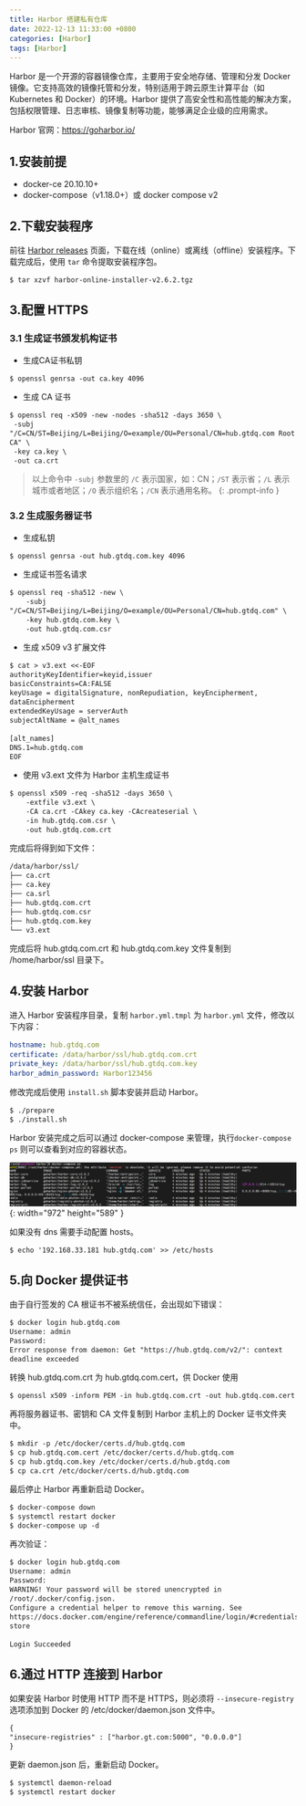 ```yaml
---
title: Harbor 搭建私有仓库
date: 2022-12-13 11:33:00 +0800
categories: [Harbor]
tags: [Harbor]
---
```


Harbor 是一个开源的容器镜像仓库，主要用于安全地存储、管理和分发 Docker 镜像。‌它支持高效的镜像托管和分发，特别适用于跨云原生计算平台（如 Kubernetes 和 Docker）的环境。Harbor 提供了高安全性和高性能的解决方案，包括权限管理、日志审核、镜像复制等功能，能够满足企业级的应用需求。‌

Harbor 官网：<https://goharbor.io/>

## 1.安装前提
- docker-ce 20.10.10+
- docker-compose（v1.18.0+）或 docker compose v2

## 2.下载安装程序

前往 [Harbor releases](https://github.com/goharbor/harbor/releases) 页面，下载在线（online）或离线（offline）安装程序。下载完成后，使用 `tar` 命令提取安装程序包。
```shell
$ tar xzvf harbor-online-installer-v2.6.2.tgz
```

## 3.配置 HTTPS

### 3.1 生成证书颁发机构证书
- 生成CA证书私钥

```shell
$ openssl genrsa -out ca.key 4096
```

- 生成 CA 证书

```shell
$ openssl req -x509 -new -nodes -sha512 -days 3650 \
 -subj "/C=CN/ST=Beijing/L=Beijing/O=example/OU=Personal/CN=hub.gtdq.com Root CA" \
 -key ca.key \
 -out ca.crt
```

<!-- markdownlint-capture -->
<!-- markdownlint-disable -->

> 以上命令中 `-subj` 参数里的 `/C` 表示国家，如：CN；`/ST` 表示省；`/L` 表示城市或者地区；`/O` 表示组织名；`/CN` 表示通用名称。
{: .prompt-info }
<!-- markdownlint-restore -->

### 3.2 生成服务器证书
- 生成私钥

```shell
$ openssl genrsa -out hub.gtdq.com.key 4096
```

- 生成证书签名请求

```shell
$ openssl req -sha512 -new \
    -subj "/C=CN/ST=Beijing/L=Beijing/O=example/OU=Personal/CN=hub.gtdq.com" \
    -key hub.gtdq.com.key \
    -out hub.gtdq.com.csr
```

- 生成 x509 v3 扩展文件

```shell
$ cat > v3.ext <<-EOF
authorityKeyIdentifier=keyid,issuer
basicConstraints=CA:FALSE
keyUsage = digitalSignature, nonRepudiation, keyEncipherment, dataEncipherment
extendedKeyUsage = serverAuth
subjectAltName = @alt_names

[alt_names]
DNS.1=hub.gtdq.com
EOF
```

- 使用 v3.ext 文件为 Harbor 主机生成证书

```shell
$ openssl x509 -req -sha512 -days 3650 \
    -extfile v3.ext \
    -CA ca.crt -CAkey ca.key -CAcreateserial \
    -in hub.gtdq.com.csr \
    -out hub.gtdq.com.crt
```

完成后将得到如下文件：
```shell
/data/harbor/ssl/
├── ca.crt
├── ca.key
├── ca.srl
├── hub.gtdq.com.crt
├── hub.gtdq.com.csr
├── hub.gtdq.com.key
└── v3.ext
```
完成后将 hub.gtdq.com.crt 和 hub.gtdq.com.key 文件复制到 /home/harbor/ssl 目录下。

## 4.安装 Harbor
进入 Harbor 安装程序目录，复制 `harbor.yml.tmpl` 为 `harbor.yml` 文件，修改以下内容：
```yaml
hostname: hub.gtdq.com  
certificate: /data/harbor/ssl/hub.gtdq.com.crt
private_key: /data/harbor/ssl/hub.gtdq.com.key
harbor_admin_password: Harbor123456
```
修改完成后使用 `install.sh` 脚本安装并启动 Harbor。
```shell
$ ./prepare
$ ./install.sh
```

Harbor 安装完成之后可以通过 docker-compose 来管理，执行`docker-compose ps` 则可以查看到对应的容器状态。

![](/img/harbor.png){: width="972" height="589" }

如果没有 dns 需要手动配置 hosts。
```shell
$ echo '192.168.33.181 hub.gtdq.com' >> /etc/hosts
```



## 5.向 Docker 提供证书
由于自行签发的 CA 根证书不被系统信任，会出现如下错误：

```shell
$ docker login hub.gtdq.com
Username: admin
Password:
Error response from daemon: Get "https://hub.gtdq.com/v2/": context deadline exceeded
```

转换 hub.gtdq.com.crt 为 hub.gtdq.com.cert，供 Docker 使用

```shell
$ openssl x509 -inform PEM -in hub.gtdq.com.crt -out hub.gtdq.com.cert
```

再将服务器证书、密钥和 CA 文件复制到 Harbor 主机上的 Docker 证书文件夹中。
```shell
$ mkdir -p /etc/docker/certs.d/hub.gtdq.com
$ cp hub.gtdq.com.cert /etc/docker/certs.d/hub.gtdq.com
$ cp hub.gtdq.com.key /etc/docker/certs.d/hub.gtdq.com
$ cp ca.crt /etc/docker/certs.d/hub.gtdq.com
```
最后停止 Harbor 再重新启动 Docker。
```shell
$ docker-compose down
$ systemctl restart docker
$ docker-compose up -d
```

再次验证：
```shell
$ docker login hub.gtdq.com
Username: admin
Password:
WARNING! Your password will be stored unencrypted in /root/.docker/config.json.
Configure a credential helper to remove this warning. See
https://docs.docker.com/engine/reference/commandline/login/#credentials-store

Login Succeeded
```


## 6.通过 HTTP 连接到 Harbor
如果安装 Harbor 时使用 HTTP 而不是 HTTPS，则必须将 `--insecure-registry` 选项添加到 Docker 的 /etc/docker/daemon.json 文件中。

```shell
{
"insecure-registries" : ["harbor.gt.com:5000", "0.0.0.0"]
}
```

更新 daemon.json 后，重新启动 Docker。
```shell
$ systemctl daemon-reload
$ systemctl restart docker
```